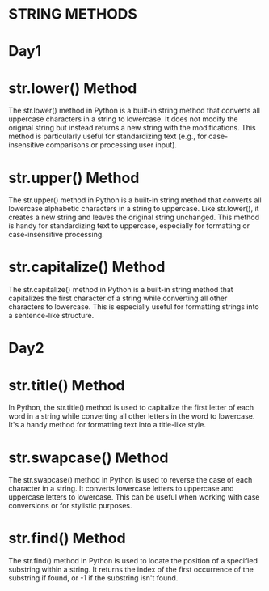 # STRING METHODS

# Day1
# str.lower() Method
The str.lower() method in Python is a built-in string method that converts all uppercase characters in a string to lowercase. It does not modify the original string but instead returns a new string with the modifications. This method is particularly useful for standardizing text (e.g., for case-insensitive comparisons or processing user input).

# str.upper() Method
The str.upper() method in Python is a built-in string method that converts all lowercase alphabetic characters in a string to uppercase. Like str.lower(), it creates a new string and leaves the original string unchanged. This method is handy for standardizing text to uppercase, especially for formatting or case-insensitive processing.

# str.capitalize() Method
The str.capitalize() method in Python is a built-in string method that capitalizes the first character of a string while converting all other characters to lowercase. This is especially useful for formatting strings into a sentence-like structure.

# Day2
# str.title() Method
In Python, the str.title() method is used to capitalize the first letter of each word in a string while converting all other letters in the word to lowercase. It's a handy method for formatting text into a title-like style.

# str.swapcase() Method
The str.swapcase() method in Python is used to reverse the case of each character in a string. It converts lowercase letters to uppercase and uppercase letters to lowercase. This can be useful when working with case conversions or for stylistic purposes.

# str.find() Method
The str.find() method in Python is used to locate the position of a specified substring within a string. It returns the index of the first occurrence of the substring if found, or -1 if the substring isn't found.